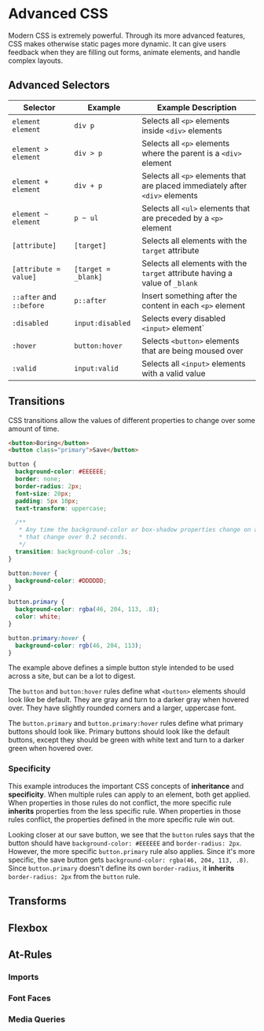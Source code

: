 # Advanced CSS

Modern CSS is extremely powerful. Through its more advanced features, CSS makes otherwise static pages more dynamic. It can give users feedback when they are filling out forms, animate elements, and handle complex layouts.

## Advanced Selectors

| Selector                 | Example             | Example Description                                                           |
| ------------------------ | ------------------- | ----------------------------------------------------------------------------- |
| `element element`        | `div p`             | Selects all `<p>` elements inside `<div>` elements                            |
| `element > element`      | `div > p`           | Selects all `<p>` elements where the parent is a `<div>` element              |
| `element + element`      | `div + p`           | Selects all `<p>` elements that are placed immediately after `<div>` elements |
| `element ~ element`      | `p ~ ul`            | Selects all `<ul>` elements that are preceded by a `<p>` element              |
| `[attribute]`            | `[target]`          | Selects all elements with the `target` attribute                              |
| `[attribute = value]`    | `[target = _blank]` | Selects all elements with the `target` attribute having a value of `_blank`   |
| `::after` and `::before` | `p::after`          | Insert something after the content in each `<p>` element                      |
| `:disabled`              | `input:disabled`    | Selects every disabled `<input>` element`                                     |
| `:hover`                 | `button:hover`      | Selects `<button>` elements that are being moused over                        |
| `:valid`                 | `input:valid`       | Selects all `<input>` elements with a valid value                             |

## Transitions

CSS transitions allow the values of different properties to change over some amount of time.

```html
<button>Boring</button>
<button class="primary">Save</button>
```

```css
button {
  background-color: #EEEEEE;
  border: none;
  border-radius: 2px;
  font-size: 20px;
  padding: 5px 10px;
  text-transform: uppercase;

  /**
   * Any time the background-color or box-shadow properties change on an element with class="button-primary", animate
   * that change over 0.2 seconds.
   */
  transition: background-color .3s;
}

button:hover {
  background-color: #DDDDDD;
}

button.primary {
  background-color: rgba(46, 204, 113, .8);
  color: white;
}

button.primary:hover {
  background-color: rgb(46, 204, 113);
}
```

The example above defines a simple button style intended to be used across a site, but can be a lot to digest.

The `button` and `button:hover` rules define what `<button>` elements should look like be default. They are gray and turn to a darker gray when hovered over. They have slightly rounded corners and a larger, uppercase font.

The `button.primary` and `button.primary:hover` rules define what primary buttons should look like. Primary buttons should look like the default buttons, except they should be green with white text and turn to a darker green when hovered over.

### Specificity

This example introduces the important CSS concepts of __inheritance__ and __specificity__. When multiple rules can apply to an element, both get applied. When properties in those rules do not conflict, the more specific rule __inherits__ properties from the less specific rule. When properties in those rules conflict, the properties defined in the more specific rule win out.

Looking closer at our save button, we see that the `button` rules says that the button should have `background-color: #EEEEEE` and `border-radius: 2px`. However, the more specific `button.primary` rule also applies. Since it's more specific, the save button gets `background-color: rgba(46, 204, 113, .8)`. Since `button.primary` doesn't define its own `border-radius`, it __inherits__ `border-radius: 2px` from the `button` rule.

## Transforms

## Flexbox

## At-Rules

### Imports

### Font Faces

### Media Queries
